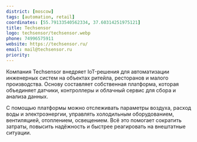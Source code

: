 ```yaml
---
district: [moscow]
tags: [automation, retail]
coordinates: [55.79133540562334, 37.60314251975121]
title: Techsensor
logo: techsensor/techsensor.webp
phone: 74996575911
website: https://techsensor.ru/
email: mail@techsensor.ru
priority: 
---
```


Компания Techsensor внедряет IoT-решения для автоматизации инженерных систем на объектах ритейла, ресторанов и малого производства. Основу составляет собственная платформа, которая объединяет датчики, контроллеры и облачный сервис для сбора и анализа данных.

С помощью платформы можно отслеживать параметры воздуха, расход воды и электроэнергии, управлять холодильным оборудованием, вентиляцией, отоплением, освещением. Всё это помогает сократить затраты, повысить надёжность и быстрее реагировать на внештатные ситуации.
